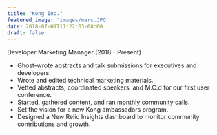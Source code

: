 ```yaml
---
title: "Kong Inc."
featured_image: 'images/mars.JPG'
date: 2018-07-01T11:22:03-08:00
draft: false
---
```

Developer Marketing Manager (2018 - Present)

- Ghost-wrote abstracts and talk submissions for executives and developers.
- Wrote and edited technical marketing materials.
- Vetted abstracts, coordinated speakers, and M.C.d for our first user conference.
- Started, gathered content, and ran monthly community calls.
- Set the vision for a new Kong ambassadors program.
- Designed a New Relic Insights dashboard to monitor community contributions and growth.
